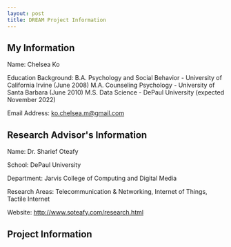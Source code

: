 ```yaml
---
layout: post
title: DREAM Project Information
---
```


## My Information

Name: Chelsea Ko

Education Background: 
  B.A. Psychology and Social Behavior - University of California Irvine (June 2008)
  M.A. Counseling Psychology - University of Santa Barbara (June 2010)
  M.S. Data Science - DePaul University (expected November 2022)
  
Email Address: ko.chelsea.m@gmail.com

## Research Advisor's Information

Name: Dr. Sharief Oteafy

School: DePaul University

Department: Jarvis College of Computing and Digital Media

Research Areas: Telecommunication & Networking, Internet of Things, Tactile Internet

Website: http://www.soteafy.com/research.html

## Project Information

